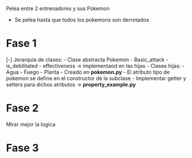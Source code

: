 Pelea entre 2 entrenadores y sus Pokemon
- Se pelea hasta que todos los pokemons son derrotados
# Fase 1
[-] Jerarquia de clases:
    - Clase abstracta Pokemon
        - Basic_attack
        - is_debilitated
        - effectiveness -> implementaod en las hijas
    - Clases hijas:
        - Agua
        - Fuego
        - Planta
    - Creado en __pokemon.py__
    - El atributo tipo de pokemon se define en el constructor de la subclase
    - Implementar getter y setters para dichos atributos -> __property_example.py__
    
# Fase 2
Mirar mejor la logica
# Fase 3
